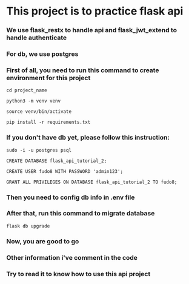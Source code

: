 # This project is to practice flask api 

### We use flask_restx to handle api and flask_jwt_extend to handle authenticate 

### For db, we use postgres

### First of all, you need to run this command to create environment for this project

`cd project_name`

`python3 -m venv venv`

`source venv/bin/activate`

`pip install -r requirements.txt`

### If you don't have db yet, please follow this instruction:

`sudo -i -u postgres psql`

`CREATE DATABASE flask_api_tutorial_2;`

`CREATE USER fudo8 WITH PASSWORD 'admin123';`

`GRANT ALL PRIVILEGES ON DATABASE flask_api_tutorial_2 TO fudo8;`

### Then you need to config db info in .env file
### After that, run this command to migrate database

`flask db upgrade`

### Now, you are good to go
### Other information i've comment in the code
### Try to read it to know how to use this api project